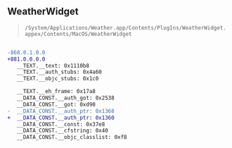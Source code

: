 ## WeatherWidget

> `/System/Applications/Weather.app/Contents/PlugIns/WeatherWidget.appex/Contents/MacOS/WeatherWidget`

```diff

-868.0.1.0.0
+881.0.0.0.0
   __TEXT.__text: 0x1110b8
   __TEXT.__auth_stubs: 0x4a60
   __TEXT.__objc_stubs: 0x1c0

   __TEXT.__eh_frame: 0x17a8
   __DATA_CONST.__auth_got: 0x2538
   __DATA_CONST.__got: 0xd90
-  __DATA_CONST.__auth_ptr: 0x1368
+  __DATA_CONST.__auth_ptr: 0x1360
   __DATA_CONST.__const: 0x37e8
   __DATA_CONST.__cfstring: 0x40
   __DATA_CONST.__objc_classlist: 0xf8

```
